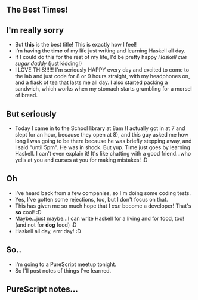 ## The **Best** Times!

## I'm really sorry
- But **this** is the best title! This is exactly how I feel!
- I'm having the **time** of my life just writing and learning Haskell all day. 
- If I could do this for the rest of my life, I'd be pretty happy *Haskell cue sugar daddy* (just kidding!)
- I LOVE THIS!!!!!! I'm seriously HAPPY every day and excited to come to the lab and just code for 8 or 9 hours straight, with my
  headphones on, and a flask of tea that lasts me all day. I also started packing a sandwich, which works when my stomach starts grumbling  for a morsel of bread.

## But seriously
- Today I came in to the School library at 8am (I actually got in at 7 and slept for an hour, because they open at 8), and this guy asked me how long I was going to be there because he was briefly stepping away, and I said "until 5pm". He was in shock. But yup. Time just
goes by learning Haskell. I can't even explain it! It's like chatting with a good friend...who yells at you and curses at you for making mistakes! :D

## Oh
- I've heard back from a few companies, so I'm doing some coding tests. 
- Yes, I've gotten some rejections, too, but I don't focus on that. 
- This has given me so much hope that I *can* become a developer! That's **so** cool! :D
- Maybe...just maybe...I can write Haskell for a living and for food, too! (and not for **dog** food) :D
- Haskell all day, errr day! :D

## So..
- I'm going to a PureScript meetup tonight. 
- So I'll post notes of things I've learned.

## PureScript notes...
